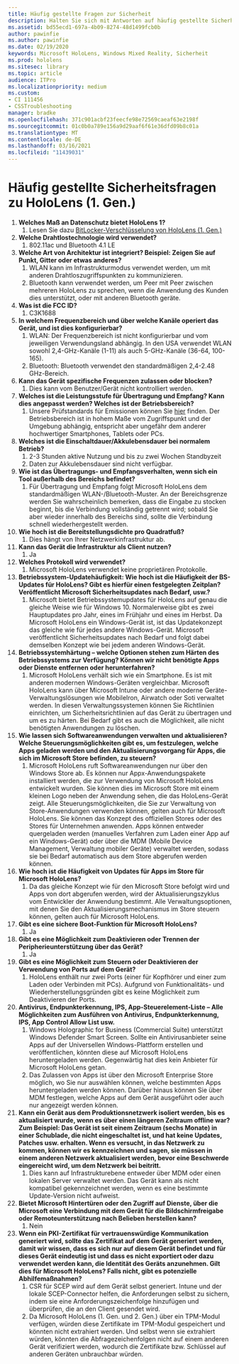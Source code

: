 ```yaml
---
title: Häufig gestellte Fragen zur Sicherheit
description: Halten Sie sich mit Antworten auf häufig gestellte Sicherheitsfragen zu Mixed-Reality-Geräten mit HoloLens auf dem Laufenden.
ms.assetid: bd55ecd1-697a-4b09-8274-48d1499fcb0b
author: pawinfie
ms.author: pawinfie
ms.date: 02/19/2020
keywords: Microsoft HoloLens, Windows Mixed Reality, Sicherheit
ms.prod: hololens
ms.sitesec: library
ms.topic: article
audience: ITPro
ms.localizationpriority: medium
ms.custom:
- CI 111456
- CSSTroubleshooting
manager: bradke
ms.openlocfilehash: 371c901acbf23feecfe98e72569caeaf63e2198f
ms.sourcegitcommit: 01c0b0a789e156a9d29aaf6f61e36dfd09b8c01a
ms.translationtype: MT
ms.contentlocale: de-DE
ms.lasthandoff: 03/16/2021
ms.locfileid: "11439031"
---
```

# <a name="frequently-asked-hololens-1st-gen-security-questions"></a>Häufig gestellte Sicherheitsfragen zu HoloLens (1. Gen.)

1. **Welches Maß an Datenschutz bietet HoloLens 1?**
    1. Lesen Sie dazu [BitLocker-Verschlüsselung von HoloLens (1. Gen.)](hololens1-encryption.md)
1. **Welche Drahtlostechnologie wird verwendet?**
    1. 802.11ac und Bluetooth 4.1 LE
1. **Welche Art von Architektur ist integriert?  Beispiel: Zeigen Sie auf Punkt, Gitter oder etwas anderes?**
    1. WLAN kann im Infrastrukturmodus verwendet werden, um mit anderen Drahtloszugriffspunkten zu kommunizieren.
    1. Bluetooth kann verwendet werden, um Peer mit Peer zwischen mehreren HoloLens zu sprechen, wenn die Anwendung des Kunden dies unterstützt, oder mit anderen Bluetooth geräte.
1. **Was ist die FCC ID?**
    1. C3K1688
1. **In welchem Frequenzbereich und über welche Kanäle operiert das Gerät, und ist dies konfigurierbar?**
    1. WLAN: Der Frequenzbereich ist nicht konfigurierbar und vom jeweiligen Verwendungsland abhängig. In den USA verwendet WLAN sowohl 2,4-GHz-Kanäle (1-11) als auch 5-GHz-Kanäle (36-64, 100-165).
    1. Bluetooth: Bluetooth verwendet den standardmäßigen 2,4-2.48 GHz-Bereich.
1. **Kann das Gerät spezifische Frequenzen zulassen oder blocken?**
    1. Dies kann vom Benutzer/Gerät nicht kontrolliert werden.
1. **Welches ist die Leistungsstufe für Übertragung und Empfang? Kann dies angepasst werden? Welches ist der Betriebsbereich?**
    1. Unsere Prüfstandards für Emissionen können Sie [hier](https://fccid.io/C3K1688) finden. Der Betriebsbereich ist in hohem Maße vom Zugriffspunkt und der Umgebung abhängig, entspricht aber ungefähr dem anderer hochwertiger Smartphones, Tablets oder PCs.
1. **Welches ist die Einschaltdauer/Akkulebensdauer bei normalem Betrieb?**
    1. 2-3 Stunden aktive Nutzung und bis zu zwei Wochen Standbyzeit
    1. Daten zur Akkulebensdauer sind nicht verfügbar.
1. **Wie ist das Übertragungs- und Empfangsverhalten, wenn sich ein Tool außerhalb des Bereichs befindet?**
    1. Für Übertragung und Empfang folgt Microsoft HoloLens dem standardmäßigen WLAN-/Bluetooth-Muster. An der Bereichsgrenze werden Sie wahrscheinlich bemerken, dass die Eingabe zu stocken beginnt, bis die Verbindung vollständig getrennt wird; sobald Sie aber wieder innerhalb des Bereichs sind, sollte die Verbindung schnell wiederhergestellt werden.
1. **Wie hoch ist die Bereitstellungsdichte pro Quadratfuß?**
    1. Dies hängt von Ihrer Netzwerkinfrastruktur ab.
1. **Kann das Gerät die Infrastruktur als Client nutzen?**
    1. Ja
1. **Welches Protokoll wird verwendet?**
    1. Microsoft HoloLens verwendet keine proprietären Protokolle.
1. **Betriebssystem-Updatehäufigkeit: Wie hoch ist die Häufigkeit der BS-Updates für HoloLens?  Gibt es hierfür einen festgelegten Zeitplan?  Veröffentlicht Microsoft Sicherheitsupdates nach Bedarf, usw.?**
    1. Microsoft bietet Betriebssystemupdates für HoloLens auf genau die gleiche Weise wie für Windows 10. Normalerweise gibt es zwei Hauptupdates pro Jahr, eines im Frühjahr und eines im Herbst. Da Microsoft HoloLens ein Windows-Gerät ist, ist das Updatekonzept das gleiche wie für jedes andere Windows-Gerät. Microsoft veröffentlicht Sicherheitsupdates nach Bedarf und folgt dabei demselben Konzept wie bei jedem anderen Windows-Gerät.
1. **Betriebssystemhärtung – welche Optionen stehen zum Härten des Betriebssystems zur Verfügung?  Können wir nicht benötigte Apps oder Dienste entfernen oder herunterfahren?**
    1. Microsoft HoloLens verhält sich wie ein Smartphone. Es ist mit anderen modernen Windows-Geräten vergleichbar. Microsoft HoloLens kann über Microsoft Intune oder andere moderne Geräte-Verwaltungslösungen wie MobileIron, Airwatch oder Soti verwaltet werden. In diesen Verwaltungssystemen können Sie Richtlinien einrichten, um Sicherheitsrichtlinien auf das Gerät zu übertragen und um es zu härten. Bei Bedarf gibt es auch die Möglichkeit, alle nicht benötigten Anwendungen zu löschen.
1. **Wie lassen sich Softwareanwendungen verwalten und aktualisieren? Welche Steuerungsmöglichkeiten gibt es, um festzulegen, welche Apps geladen werden und den Aktualisierungsvorgang für Apps, die sich im Microsoft Store befinden, zu steuern?**
    1. Microsoft HoloLens ruft Softwareanwendungen nur über den Windows Store ab. Es können nur Appx-Anwendungspakete installiert werden, die zur Verwendung von Microsoft HoloLens entwickelt wurden. Sie können dies im Microsoft Store mit einem kleinen Logo neben der Anwendung sehen, die das HoloLens-Gerät zeigt. Alle Steuerungsmöglichkeiten, die Sie zur Verwaltung von Store-Anwendungen verwenden können, gelten auch für Microsoft HoloLens. Sie können das Konzept des offiziellen Stores oder des Stores für Unternehmen anwenden. Apps können entweder quergeladen werden (manuelles Verfahren zum Laden einer App auf ein Windows-Gerät) oder über die MDM (Mobile Device Management, Verwaltung mobiler Geräte) verwaltet werden, sodass sie bei Bedarf automatisch aus dem Store abgerufen werden können.
1. **Wie hoch ist die Häufigkeit von Updates für Apps im Store für Microsoft HoloLens?**
    1. Da das gleiche Konzept wie für den Microsoft Store befolgt wird und Apps von dort abgerufen werden, wird der Aktualisierungszyklus vom Entwickler der Anwendung bestimmt. Alle Verwaltungsoptionen, mit denen Sie den Aktualisierungsmechanismus im Store steuern können, gelten auch für Microsoft HoloLens.
1. **Gibt es eine sichere Boot-Funktion für Microsoft HoloLens?**
    1. Ja
1. **Gibt es eine Möglichkeit zum Deaktivieren oder Trennen der Peripherieunterstützung über das Gerät?**
    1. Ja
1. **Gibt es eine Möglichkeit zum Steuern oder Deaktivieren der Verwendung von Ports auf dem Gerät?**
    1. HoloLens enthält nur zwei Ports (einer für Kopfhörer und einer zum Laden oder Verbinden mit PCs). Aufgrund von Funktionalitäts- und Wiederherstellungsgründen gibt es keine Möglichkeit zum Deaktivieren der Ports.
1. **Antivirus, Endpunkterkennung, IPS, App-Steuerelement-Liste – Alle Möglichkeiten zum Ausführen von Antivirus, Endpunkterkennung, IPS, App Control Allow List usw.**
    1. Windows Holographic for Business (Commercial Suite) unterstützt Windows Defender Smart Screen. Sollte ein Antivirusanbieter seine Apps auf der Universellen Windows-Plattform erstellen und veröffentlichen, könnten diese auf Microsoft HoloLens heruntergeladen werden. Gegenwärtig hat dies kein Anbieter für Microsoft HoloLens getan.
    1. Das Zulassen von Apps ist über den Microsoft Enterprise Store möglich, wo Sie nur auswählen können, welche bestimmten Apps heruntergeladen werden können. Darüber hinaus können Sie über MDM festlegen, welche Apps auf dem Gerät ausgeführt oder auch nur angezeigt werden können.
1. **Kann ein Gerät aus dem Produktionsnetzwerk isoliert werden, bis es aktualisiert wurde, wenn es über einen längeren Zeitraum offline war?  Zum Beispiel: Das Gerät ist seit einem Zeitraum (sechs Monate) in einer Schublade, die nicht eingeschaltet ist, und hat keine Updates, Patches usw. erhalten.  Wenn es versucht, in das Netzwerk zu kommen, können wir es kennzeichnen und sagen, sie müssen in einem anderen Netzwerk aktualisiert werden, bevor eine Beschwerde eingereicht wird, um dem Netzwerk bei beitritt.**
    1. Dies kann auf Infrastrukturebene entweder über MDM oder einen lokalen Server verwaltet werden. Das Gerät kann als nicht kompatibel gekennzeichnet werden, wenn es eine bestimmte Update-Version nicht aufweist.
1. **Bietet Microsoft Hintertüren oder den Zugriff auf Dienste, über die Microsoft eine Verbindung mit dem Gerät für die Bildschirmfreigabe oder Remoteunterstützung nach Belieben herstellen kann?**
    1. Nein
1. **Wenn ein PKI-Zertifikat für vertrauenswürdige Kommunikation generiert wird, sollte das Zertifikat auf dem Gerät generiert werden, damit wir wissen, dass es sich nur auf diesem Gerät befindet und für dieses Gerät eindeutig ist und dass es nicht exportiert oder dazu verwendet werden kann, die Identität des Geräts anzunehmen. Gilt dies für Microsoft HoloLens? Falls nicht, gibt es potenzielle Abhilfemaßnahmen?**
    1. CSR für SCEP wird auf dem Gerät selbst generiert. Intune und der lokale SCEP-Connector helfen, die Anforderungen selbst zu sichern, indem sie eine Anforderungszeichenfolge hinzufügen und überprüfen, die an den Client gesendet wird.
    1. Da Microsoft HoloLens (1. Gen. und 2. Gen.) über ein TPM-Modul verfügen, würden diese Zertifikate im TPM-Modul gespeichert und könnten nicht extrahiert werden. Und selbst wenn sie extrahiert würden, könnten die Abfragezeichenfolgen nicht auf einem anderen Gerät verifiziert werden, wodurch die Zertifikate bzw. Schlüssel auf anderen Geräten unbrauchbar würden.
